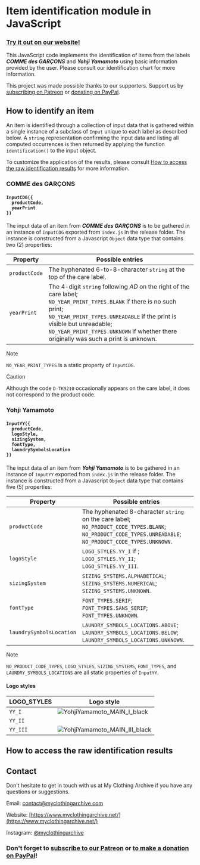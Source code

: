 # Item identification module in JavaScript

### [Try it out on our website!](https://www.myclothingarchive.net/id-tools)

This JavaScript code implements the identification of items from the labels ___COMME des GARÇONS___ and ___Yohji Yamamoto___ using basic information provided by the user. Please consult our identification chart for more information.

This project was made possible thanks to our supporters. Support us by [subscribing on Patreon](https://www.patreon.com/bePatron?u=36066750) or [donating on PayPal](https://www.paypal.com/donate/?hosted_button_id=AP5AP2WBUNNQL).

## How to identify an item

An item is identified through a collection of input data that is gathered within a single instance of a subclass of `Input` unique to each label as described below. A `string` representation confirming the input data and listing all computed occurrences is then returned by applying the function `identification()` to the input object.

To customize the application of the results, please consult [How to access the raw identification results](#access-results) for more information.

### COMME des GARÇONS

#### `InputCDG({`<br>`  productCode,`<br>`  yearPrint`<br>`})`

The input data of an item from ___COMME des GARÇONS___ is to be gathered in an instance of `InputCDG` exported from `index.js` in the release folder. The instance is constructed from a Javascript `Object` data type that contains two (2) properties:

| Property | Possible entries |
| --- | --- |
| `productCode` | The hyphenated 6-to-8-character `string` at the top of the care label. |
| `yearPrint` | The 4-digit `string` following _AD_ on the right of the care label;<br>`NO_YEAR_PRINT_TYPES.BLANK` if there is no such print;<br>`NO_YEAR_PRINT_TYPES.UNREADABLE` if the print is visible but unreadable;<br>`NO_YEAR_PRINT_TYPES.UNKNOWN` if whether there originally was such a print is unknown.<br> |

> [!NOTE]
> `NO_YEAR_PRINT_TYPES` is a static property of `InputCDG`.

> [!CAUTION]
> Although the code `D-TK9210` occasionally appears on the care label, it does not correspond to the product code.

### Yohji Yamamoto

#### `InputYY({`<br>`  productCode,`<br>`  logoStyle,`<br>`  sizingSystem,`<br>`  fontType,`<br>`  laundrySymbolsLocation`<br>`})`

The input data of an item from ___Yohji Yamamoto___ is to be gathered in an instance of `InputYY` exported from `index.js` in the release folder. The instance is constructed from a Javascript `Object` data type that contains five (5) properties:

| Property | Possible entries |
| --- | --- |
| `productCode` | The hyphenated 8-character `string` on the care label;<br>`NO_PRODUCT_CODE_TYPES.BLANK`;<br>`NO_PRODUCT_CODE_TYPES.UNREADABLE`;<br>`NO_PRODUCT_CODE_TYPES.UNKNOWN`. |
| `logoStyle` | `LOGO_STYLES.YY_I` if ;<br>`LOGO_STYLES.YY_II`;<br>`LOGO_STYLES.YY_III`. |
| `sizingSystem` | `SIZING_SYSTEMS.ALPHABETICAL`;<br>`SIZING_SYSTEMS.NUMERICAL`;<br>`SIZING_SYSTEMS.UNKNOWN`. |
| `fontType` | `FONT_TYPES.SERIF`;<br>`FONT_TYPES.SANS_SERIF`;<br>`FONT_TYPES.UNKNOWN`. |
| `laundrySymbolsLocation` | `LAUNDRY_SYMBOLS_LOCATIONS.ABOVE`;<br>`LAUNDRY_SYMBOLS_LOCATIONS.BELOW`;<br>`LAUNDRY_SYMBOLS_LOCATIONS.UNKNOWN`. |

> [!NOTE]
> `NO_PRODUCT_CODE_TYPES`, `LOGO_STYLES`, `SIZING_SYSTEMS`, `FONT_TYPES`, and `LAUNDRY_SYMBOLS_LOCATIONS` are all static properties of `InputYY`.

#### Logo styles

| LOGO_STYLES | Logo style |
| --- | --- |
| `YY_I` | ![YohjiYamamoto_MAIN_I_black](https://github.com/ebolduc37/identification/assets/44382376/deb6ca72-738a-4c26-967a-1f86fca01640) |
| `YY_II` | <picture><source media="(prefers-color-scheme:dark)" srcset="assets/YohjiYamamoto/small/YohjiYamamoto_MAIN_III_white.png"></picture> <picture><source media="(prefers-color-scheme:light)" srcset="https://github.com/ebolduc37/identification/assets/44382376/4788850c-0ef2-4b9f-93da-95dec66c2ae9.png"></picture> |
| `YY_III` | ![YohjiYamamoto_MAIN_III_black](https://github.com/ebolduc37/identification/assets/44382376/dc7c8a5f-e92a-4600-a879-1a282b34c833) |

## <a id="access-results"/></a> How to access the raw identification results

## Contact

Don't hesitate to get in touch with us at My Clothing Archive if you have any questions or suggestions.

Email: contact@myclothingarchive.com

Website: [https://www.myclothingarchive.net/](https://www.myclothingarchive.net/)

Instagram: [@myclothingarchive](https://www.instagram.com/myclothingarchive/)

### Don't forget to [subscribe to our Patreon](https://www.patreon.com/bePatron?u=36066750) or [to make a donation on PayPal](https://www.paypal.com/donate/?hosted_button_id=AP5AP2WBUNNQL)!
